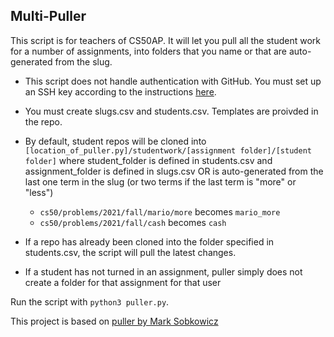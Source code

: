 ## Multi-Puller ##

This script is for teachers of CS50AP.  It will let you pull all the student work for a number of assignments, into folders that you name or that are auto-generated from the slug.  

- This script does not handle authentication with GitHub. You must set up an SSH key according to the instructions [here](https://cs50.readthedocs.io/github/).
- You must create slugs.csv and students.csv. Templates are proivded in the repo.
- By default, student repos will be cloned into `[location_of_puller.py]/studentwork/[assignment folder]/[student folder]` where student_folder is defined in students.csv and assignment_folder is defined in slugs.csv OR is auto-generated from the last one term in the slug (or two terms if the last term is "more" or "less")
  - `cs50/problems/2021/fall/mario/more` becomes `mario_more` 
  - `cs50/problems/2021/fall/cash` becomes `cash`

- If a repo has already been cloned into the folder specified in students.csv, the script will pull the latest changes. 

- If a student has not turned in an assignment, puller simply does not create a folder for that assignment for that user

Run the script with `python3 puller.py`.

This project is based on [puller by Mark Sobkowicz](https://github.com/sobko/puller)
